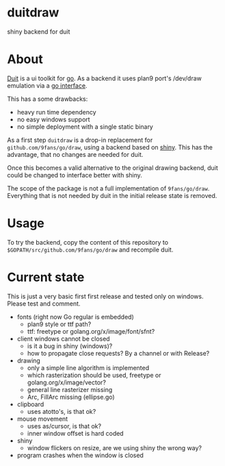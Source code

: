 # duitdraw
shiny backend for duit

# About
[Duit](https://github.com/mjl-/duit) is a ui toolkit for [go](https://golang.org).
As a backend it uses plan9 port's /dev/draw emulation via a [go interface](https://github.com/9fans/go/tree/master/draw).

This has a some drawbacks:
- heavy run time dependency
- no easy windows support
- no simple deployment with a single static binary

As a first step `duitdraw` is a drop-in replacement for `github.com/9fans/go/draw`, using a backend based on [shiny](https://github.com/golang/exp/tree/master/shiny). This has the advantage, that no changes are needed for duit.

Once this becomes a valid alternative to the original drawing backend, duit could be changed to interface better with shiny.

The scope of the package is not a full implementation of `9fans/go/draw`. Everything that is not needed by duit in the initial release state is removed.


# Usage
To try the backend, copy the content of this repository to `$GOPATH/src/github.com/9fans/go/draw` and recompile duit.

# Current state
This is just a very basic first first release and tested only on windows.
Please test and comment.

- fonts (right now Go regular is embedded)
	- plan9 style or ttf path?
	- ttf: freetype or golang.org/x/image/font/sfnt?
- client windows cannot be closed
	- is it a bug in shiny (windows)?
	- how to propagate close requests? By a channel or with Release?
- drawing
	- only a simple line algorithm is implemented
	- which rasterization should be used, freetype or golang.org/x/image/vector?
	- general line rasterizer missing
	- Arc, FillArc missing (ellipse.go)
- clipboard
	- uses atotto's, is that ok?
- mouse movement
	- uses as/cursor, is that ok?
	- inner window offset is hard coded
- shiny
	- window flickers on resize, are we using shiny the wrong way?
- program crashes when the window is closed

